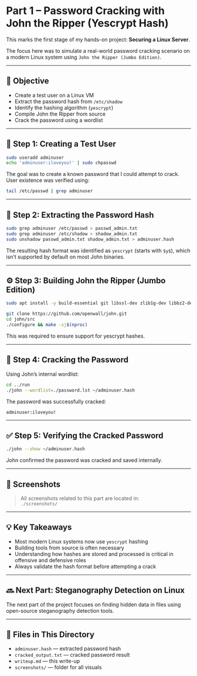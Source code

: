 # Part 1 – Password Cracking with John the Ripper (Yescrypt Hash)

This marks the first stage of my hands-on project: **Securing a Linux Server**.

The focus here was to simulate a real-world password cracking scenario on a modern Linux system using `John the Ripper (Jumbo Edition)`.

---

## 🧱 Objective

- Create a test user on a Linux VM
- Extract the password hash from `/etc/shadow`
- Identify the hashing algorithm (`yescrypt`)
- Compile John the Ripper from source
- Crack the password using a wordlist

---

## 👤 Step 1: Creating a Test User

```bash
sudo useradd adminuser
echo 'adminuser:iloveyou!' | sudo chpasswd
```

The goal was to create a known password that I could attempt to crack. User existence was verified using:

```bash
tail /etc/passwd | grep adminuser
```

---

## 🔐 Step 2: Extracting the Password Hash

```bash
sudo grep adminuser /etc/passwd > passwd_admin.txt
sudo grep adminuser /etc/shadow > shadow_admin.txt
sudo unshadow passwd_admin.txt shadow_admin.txt > adminuser.hash
```

The resulting hash format was identified as `yescrypt` (starts with `$y$`), which isn’t supported by default on most John binaries.

---

## ⚙️ Step 3: Building John the Ripper (Jumbo Edition)

```bash
sudo apt install -y build-essential git libssl-dev zlib1g-dev libbz2-dev libgmp-dev libpcap-dev yasm pkg-config

git clone https://github.com/openwall/john.git
cd john/src
./configure && make -sj$(nproc)
```

This was required to ensure support for yescrypt hashes.

---

## 🧠 Step 4: Cracking the Password

Using John’s internal wordlist:

```bash
cd ../run
./john --wordlist=./password.lst ~/adminuser.hash
```

The password was successfully cracked:

```plaintext
adminuser:iloveyou!
```

---

## ✅ Step 5: Verifying the Cracked Password

```bash
./john --show ~/adminuser.hash
```

John confirmed the password was cracked and saved internally.

---

## 📸 Screenshots

> All screenshots related to this part are located in:  
> `./screenshots/`

---

## 💡 Key Takeaways

- Most modern Linux systems now use `yescrypt` hashing
- Building tools from source is often necessary
- Understanding how hashes are stored and processed is critical in offensive and defensive roles
- Always validate the hash format before attempting a crack

---

## 🔜 Next Part: Steganography Detection on Linux

The next part of the project focuses on finding hidden data in files using open-source steganography detection tools.

---

## 🧾 Files in This Directory

- `adminuser.hash` — extracted password hash
- `cracked_output.txt` — cracked password result
- `writeup.md` — this write-up
- `screenshots/` — folder for all visuals
